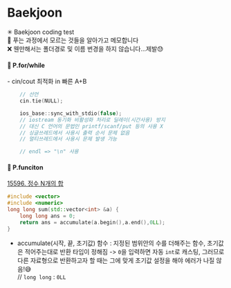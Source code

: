 # Baekjoon
✳ Baekjoon coding test   
📍 푸는 과정에서 모르는 것들을 알아가고 메모합니다   
❌ 웬만해서는 폴더경로 및 이름 번경을 하지 않습니다...제발😓

<H4>🔗 P.for/while</H4>
- cin/cout 최적화 in 빠른 A+B   

```c++
    // 선언
    cin.tie(NULL);

    ios_base::sync_with_stdio(false);
    // iostream 동기화 비활성화 처리로 딜레이(시간사용) 방지
    // 대신 C 언어의 문법인 printf/scanf/put 등의 사용 X
    // 싱글쓰레드에서 사용시 출력 순서 문제 없음
    // 멀티쓰레드에서 사용시 문제 발생 가능

    // endl => "\n" 사용
```
<H4>🔗 P.funciton</H4>

[15596. 정수 N개의 합](https://www.acmicpc.net/problem/15596)
```c++
#include <vector>
#include <numeric>
long long sum(std::vector<int> &a) {
	long long ans = 0;
	return ans = accumulate(a.begin(),a.end(),0LL);
}
```
 - accumulate(시작, 끝, 초기값) 함수 : 지정된 범위안의 수를 더해주는 함수, 초기값은 적어주는대로 반환 타입이 정해짐 -> `0`을 입력하면 자동 `int`로 캐스팅, 그러므로 다른 자료형으로 반환하고자 할 때는 그에 맞게 초기값 설정을 해야 에러가 나질 않음!😅   
  // `long long` : `0LL` 
    